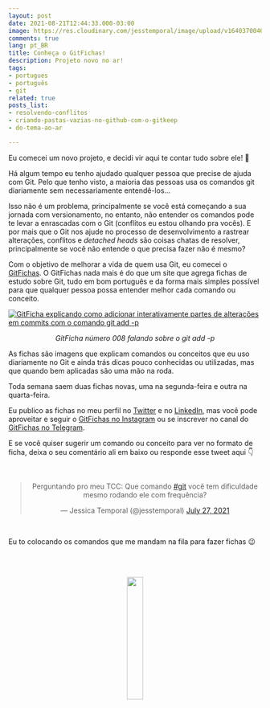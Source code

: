 ```yaml
---
layout: post
date: 2021-08-21T12:44:33.000-03:00
image: https://res.cloudinary.com/jesstemporal/image/upload/v1640370040/covers/variados_aanizj.png
comments: true
lang: pt_BR
title: Conheça o GitFichas!
description: Projeto novo no ar!
tags:
- portugues
- português
- git
related: true
posts_list:
- resolvendo-conflitos
- criando-pastas-vazias-no-github-com-o-gitkeep
- do-tema-ao-ar

---
```

Eu comecei um novo projeto, e decidi vir aqui te contar tudo sobre ele! 👀

Há algum tempo eu tenho ajudado qualquer pessoa que precise de ajuda com Git. Pelo que tenho visto, a maioria das pessoas usa os comandos git diariamente sem necessariamente entendê-los…

Isso não é um problema, principalmente se você está começando a sua jornada com versionamento, no entanto, não entender os comandos pode te levar a enrascadas com o Git (conflitos eu estou olhando pra vocês). E por mais que o Git nos ajude no processo de desenvolvimento a rastrear alterações, conflitos e _detached heads_ são coisas chatas de resolver, principalmente se você não entende o que precisa fazer não é mesmo?

Com o objetivo de melhorar a vida de quem usa Git, eu comecei o [GitFichas](https://gitfichas.com/). O GitFichas nada mais é do que um site que agrega fichas de estudo sobre Git, tudo em bom português e da forma mais simples possível para que qualquer pessoa possa entender melhor cada comando ou conceito.

[![GitFicha explicando como adicionar interativamente partes de alterações em commits com o comando git add -p](https://gitfichas.com/assets/img/projects/008/thumbnail.jpg)](https://gitfichas.com/projects/008?utm_source=blog)

<center>
<i>GitFicha número 008 falando sobre o git add -p</i>
</center>

As fichas são imagens que explicam comandos ou conceitos que eu uso diariamente no Git e ainda trás dicas pouco conhecidas ou utilizadas, mas que quando bem aplicadas são uma mão na roda.

Toda semana saem duas fichas novas, uma na segunda-feira e outra na quarta-feira.

Eu publico as fichas no meu perfil no [Twitter](http://twitter.com/jesstemporal) e no [LinkedIn](https://www.linkedin.com/in/jessicatemporal/), mas você pode aproveitar e seguir o [GitFichas no Instagram](https://instagram.com/gitfichas) ou se inscrever no canal do [GitFichas no Telegram](https://t.me/gitfichas).

E se você quiser sugerir um comando ou conceito para ver no formato de ficha, deixa o seu comentário ali em baixo ou responde esse tweet aqui 👇

<center>
<br>
<blockquote class="twitter-tweet"><p lang="pt" dir="ltr">Perguntando pro meu TCC: Que comando <a href="https://twitter.com/hashtag/git?src=hash&ref_src=twsrc%5Etfw">#git</a> você tem dificuldade mesmo rodando ele com frequência?</p>— Jessica Temporal (@jesstemporal) <a href="https://twitter.com/jesstemporal/status/1419992266828091408?ref_src=twsrc%5Etfw">July 27, 2021</a></blockquote> <script async src="https://platform.twitter.com/widgets.js" charset="utf-8"></script>
</center><br>

Eu to colocando os comandos que me mandam na fila para fazer fichas 😉

<br><br>

<center>
<img width="25%" height="25%" src="https://jtemporal.com/thirtydaysjourney/assets/images/jess-signature.gif">
</center>